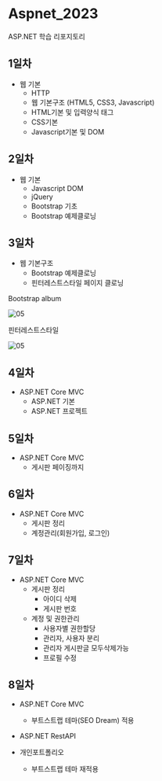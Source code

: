 # Aspnet_2023
ASP.NET 학습 리포지토리

## 1일차
- 웹 기본
	- HTTP
	- 웹 기본구조 (HTML5, CSS3, Javascript)
	- HTML기본 및 입력양식 태그
	- CSS기본
	- Javascript기본 및 DOM
	
## 2일차
- 웹 기본
	- Javascript DOM
	- jQuery
	- Bootstrap 기초
	- Bootstrap 예제클로닝
	
## 3일차
- 웹 기본구조
	- Bootstrap 예제클로닝
	- 핀터레스트스타일 페이지 클로닝

Bootstrap album

![05](https://github.com/JeongJaeAhn/Aspnet_2023/blob/main/images/bootstrapalbum.gif)

핀터레스트스타일

![05](https://github.com/JeongJaeAhn/Aspnet_2023/blob/main/images/pinterest.gif)

## 4일차
- ASP.NET Core MVC
	- ASP.NET 기본
	- ASP.NET 프로젝트
	
	
## 5일차
- ASP.NET Core MVC
	- 게시판 페이징까지
	
## 6일차
- ASP.NET Core MVC
	- 게시판 정리
	- 계정관리(회원가입, 로그인)

## 7일차
- ASP.NET Core MVC
	- 게시판 정리
		- 아이디 삭제
		- 게시판 번호
	- 계정 및 권한관리
		- 사용자별 권한할당
		- 관리자, 사용자 분리
		- 관리자 게시판글 모두삭제가능
		- 프로필 수정
		
## 8일차
- ASP.NET Core MVC
	- 부트스트랩 테마(SEO Dream) 적용

- ASP.NET RestAPI
- 개인포트폴리오
	- 부트스트랩 테마 재적용